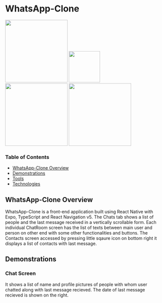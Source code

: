 # WhatsApp-Clone

<img src = "https://user-images.githubusercontent.com/57967961/186033915-5317f271-c633-4497-a7c9-92aa0972faea.png" width="200" >    <img src = "https://user-images.githubusercontent.com/57967961/186034350-cb76b721-9364-455d-82e3-735270c838d3.png" width="100" > <img src = "https://user-images.githubusercontent.com/57967961/186034747-2e5633cf-02ba-4ef6-927f-ebb9a6edcda2.png" width="200" > <img src = "https://user-images.githubusercontent.com/57967961/186193335-c257aef5-473b-4e5d-8fc7-a5e3264623ec.jpeg" width="200" > 

### Table of Contents

- [WhatsApp-Clone Overview](#whatsapp-clone-overview) 
- [Demonstrations](#demonstrations)
- [Tools](#tools)
- [Technologies](#technologies)

## WhatsApp-Clone Overview

WhatsApp-Clone is a front-end application built using React Native with Expo, TypeScript and React Navigation v5. The Chats tab shows a list of people and the last message received in a vertically scrollable form. Each individual ChatRoom screen has the list of texts between main user and person on other end with some other functionalities and buttons. The Contacts screen accessed by pressing little sqaure icon on bottom right it displays a list of contacts with last message.

## Demonstrations

### Chat Screen

It shows a list of name and profile pictures of people with whom user chatted along with last message recieved. The date of last message recieved is shown on the right.

###


